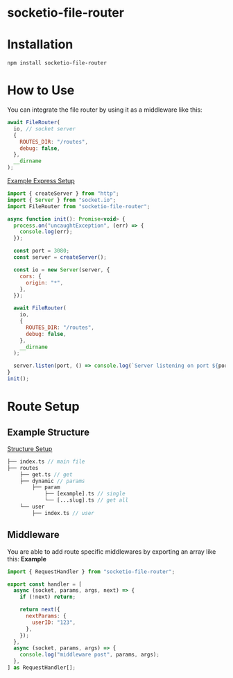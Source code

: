 # **socketio-file-router**

# **Installation**

```
npm install socketio-file-router
```

# **How to Use**

You can integrate the file router by using it as a middleware like this:

```js
await FileRouter(
  io, // socket server
  {
    ROUTES_DIR: "/routes",
    debug: false,
  },
  __dirname
);
```

[Example Express Setup](https://github.com/IsaacJuracich/socketio-file-router/tree/main/example)

```js
import { createServer } from "http";
import { Server } from "socket.io";
import FileRouter from "socketio-file-router";

async function init(): Promise<void> {
  process.on("uncaughtException", (err) => {
    console.log(err);
  });

  const port = 3080;
  const server = createServer();

  const io = new Server(server, {
    cors: {
      origin: "*",
    },
  });

  await FileRouter(
    io,
    {
      ROUTES_DIR: "/routes",
      debug: false,
    },
    __dirname
  );

  server.listen(port, () => console.log(`Server listening on port ${port}`));
}
init();
```

# **Route Setup**

## **Example Structure**

[Structure Setup](https://github.com/IsaacJuracich/socketio-file-router/tree/main/example/src/routes)

```php
├── index.ts // main file
├── routes
    ├── get.ts // get
    ├── dynamic // params
        ├── param
            ├── [example].ts // single
            └── [...slug].ts // get all
    └── user
        ├── index.ts // user
```

## **Middleware**

You are able to add route specific middlewares by exporting an array like this:
**Example**

```js
import { RequestHandler } from "socketio-file-router";

export const handler = [
  async (socket, params, args, next) => {
    if (!next) return;

    return next({
      nextParams: {
        userID: "123",
      },
    });
  },
  async (socket, params, args) => {
    console.log("middleware post", params, args);
  },
] as RequestHandler[];
```
